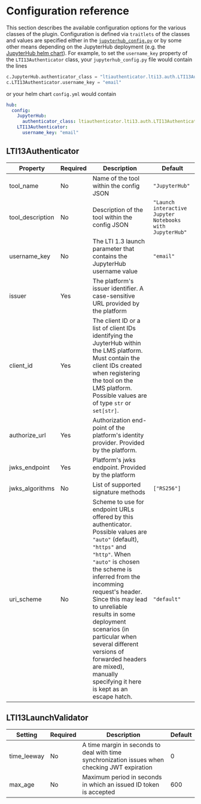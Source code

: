 # Configuration reference

This section describes the available configuration options for the various classes of the plugin.
Configuration is defined via `traitlets` of the classes and values are specified either in the [`jupyterhub_config.py`](https://jupyterhub.readthedocs.io/en/stable/getting-started/config-basics.html) or by some other means depending on the JupyterHub deployment (e.g. the [JupyterHub helm chart](https://z2jh.jupyter.org/en/stable/administrator/authentication.html)).
For example, to set the `username_key` property of the `LTI13Authenticator` class, your `jupyterhub_config.py` file would contain the lines

```python
c.JupyterHub.authenticator_class = "ltiauthenticator.lti13.auth.LTI13Authenticator"
c.LTI13Authenticator.username_key = "email"
```

or your helm chart `config.yml` would contain

```yaml
hub:
  config:
    JupyterHub:
      authenticator_class: ltiauthenticator.lti13.auth.LTI13Authenticator
    LTI13Authenticator:
      username_key: "email"
```

## LTI13Authenticator

| Property         | Required | Description                                                                                                                                                                                                                                                                                                                                                                                                                       | Default                                                  |
| ---------------- | -------- | --------------------------------------------------------------------------------------------------------------------------------------------------------------------------------------------------------------------------------------------------------------------------------------------------------------------------------------------------------------------------------------------------------------------------------- | -------------------------------------------------------- |
| tool_name        | No       | Name of the tool within the config JSON                                                                                                                                                                                                                                                                                                                                                                                           | `"JupyterHub"`                                           |
| tool_description | No       | Description of the tool within the config JSON                                                                                                                                                                                                                                                                                                                                                                                    | `"Launch interactive Jupyter Notebooks with JupyterHub"` |
| username_key     | No       | The LTI 1.3 launch parameter that contains the JupyterHub username value                                                                                                                                                                                                                                                                                                                                                          | `"email"`                                                |
| issuer           | Yes      | The platform's issuer identifier. A case-sensitive URL provided by the platform                                                                                                                                                                                                                                                                                                                                                   |                                                          |
| client_id        | Yes      | The client ID or a list of client IDs identifying the JuyterHub within the LMS platform. Must contain the client IDs created when registering the tool on the LMS platform. Possible values are of type `str` or `set[str]`.                                                                                                                                                                                                      |                                                          |
| authorize_url    | Yes      | Authorization end-point of the platform's identity provider. Provided by the platform.                                                                                                                                                                                                                                                                                                                                            |                                                          |
| jwks_endpoint    | Yes      | Platform's jwks endpoint. Provided by the platform                                                                                                                                                                                                                                                                                                                                                                                |                                                          |
| jwks_algorithms  | No       | List of supported signature methods                                                                                                                                                                                                                                                                                                                                                                                               | `["RS256"]`                                              |
| uri_scheme       | No       | Scheme to use for endpoint URLs offered by this authenticator. Possible values are `"auto"` (default), `"https"` and `"http"`. When `"auto"` is chosen the scheme is inferred from the incomming request's header. Since this may lead to unreliable results in some deployment scenarios (in particular when several different versions of forwarded headers are mixed), manually specifying it here is kept as an escape hatch. | `"default"`                                              |

## LTI13LaunchValidator

| Setting     | Required | Description                                                                                    | Default |
| ----------- | -------- | ---------------------------------------------------------------------------------------------- | ------- |
| time_leeway | No       | A time margin in seconds to deal with time synchronization issues when checking JWT expiration | 0       |
| max_age     | No       | Maximum period in seconds in which an issued ID token is accepted                              | 600     |
